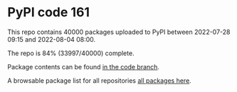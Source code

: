 # PyPI code 161

This repo contains 40000 packages uploaded to PyPI between 
2022-07-28 09:15 and 2022-08-04 08:00.

The repo is 84% (33997/40000) complete.

Package contents can be found [in the code branch](https://github.com/pypi-data/pypi-mirror-161/tree/code/packages).

A browsable package list for all repositories [all packages here](https://pypi-data.github.io/website/repositories/pypi-mirror-161).


